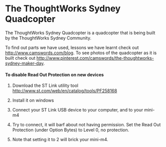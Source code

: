 The ThoughtWorks Sydney Quadcopter
==========

The ThoughtWorks Sydney Quadcopter is a quadcopter that is being built by the ThoughtWorks Sydney Community. 

To find out parts we have used, lessons we have learnt check out http://www.camswords.com/blog. To see photos of the quadcopter as it is built check out http://www.pinterest.com/camswords/the-thoughtworks-sydney-maker-day.


#### To disable Read Out Protection on new devices

1. Download the ST Link utility tool http://www.st.com/web/en/catalog/tools/PF258168

2. Install it on windows

3. Connect your ST Link USB device to your computer, and to your mini-m4

4. Try to connect, it will barf about not having permission. Set the Read Out Protection (under Option Bytes) to Level 0, no protection. 

5. Note that setting it to 2 will brick your mini-m4.